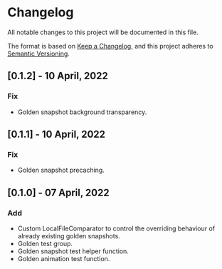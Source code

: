 # Changelog

All notable changes to this project will be documented in this file.

The format is based on [Keep a Changelog](https://keepachangelog.com/en/1.0.0/), and this project adheres
to [Semantic Versioning](https://semver.org/spec/v2.0.0.html).

## [0.1.2] - 10 April, 2022

### Fix

- Golden snapshot background transparency.

## [0.1.1] - 10 April, 2022

### Fix

- Golden snapshot precaching.

## [0.1.0] - 07 April, 2022

### Add

- Custom LocalFileComparator to control the overriding behaviour of already existing golden snapshots.
- Golden test group.
- Golden snapshot test helper function.
- Golden animation test function.